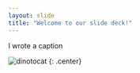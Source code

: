 ```yaml
---
layout: slide
title: "Welcome to our slide deck!"
---
```


I wrote a caption

![dinotocat](https://octodex.github.com/images/dinotocat.png)
{: .center}
